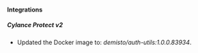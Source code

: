 #### Integrations
##### Cylance Protect v2
- Updated the Docker image to: *demisto/auth-utils:1.0.0.83934*.
